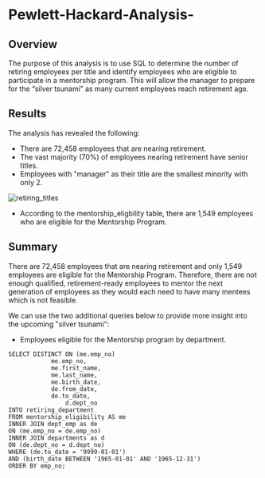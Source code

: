 # Pewlett-Hackard-Analysis-
## Overview
The purpose of this analysis is to use SQL to determine the number of retiring employees per title and identify employees who are eligible to participate in a mentorship program. This will allow the manager to prepare for the “silver tsunami” as many current employees reach retirement age.

## Results
The analysis has revealed the following:
- There are 72,458 employees that are nearing retirement. 
- The vast majority (70%) of employees nearing retirement have senior titles.  
- Employees with "manager" as their title are the smallest minority with only 2. 

![retiring_titles](https://user-images.githubusercontent.com/111667387/195479315-9e77d39b-520d-4b0b-a6eb-001023dfddc6.jpg)
- According to the mentorship_eligbility table, there are 1,549 employees who are eligible for the Mentorship Program.

## Summary
There are 72,458 employees that are nearing retirement and only 1,549 employees are eligible for the Mentorship Program. Therefore, there are not enough qualified, retirement-ready employees to mentor the next generation of employees as they would each need to have many mentees which is not feasible. 

We can use the two additional queries below to provide more insight into the upcoming "silver tsunami":
- Employees eligible for the Mentorship program by department. 
```
SELECT DISTINCT ON (me.emp_no)	
		    me.emp_no,
		    me.first_name,
		    me.last_name,
		    me.birth_date,
		    de.from_date,
		    de.to_date,
	            d.dept_no
INTO retiring_department
FROM mentorship_eligibility AS me
INNER JOIN dept_emp as de
ON (me.emp_no = de.emp_no)
INNER JOIN departments as d
ON (de.dept_no = d.dept_no)
WHERE (de.to_date = '9999-01-01')
AND (birth_date BETWEEN '1965-01-01' AND '1965-12-31')
ORDER BY emp_no;
